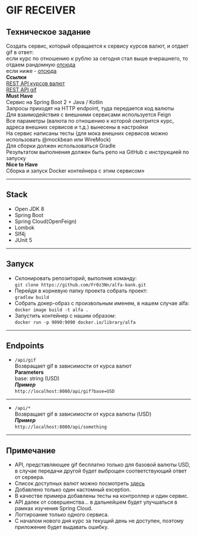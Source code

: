 # GIF RECEIVER
## Техническое задание
Создать сервис, который обращается к сервису курсов валют, и отдает gif в ответ:       
если курс по отношению к рублю за сегодня стал выше вчерашнего, то отдаем рандомную [отсюда](https://giphy.com/search/rich)   
если ниже - [отсюда](https://giphy.com/search/broke)   
**Ссылки**  
[REST API курсов валют](https://docs.openexchangerates.org/)   
[REST API gif](https://developers.giphy.com/docs/api#quick-start-guide)   
**Must Have**   
Сервис на Spring Boot 2 + Java / Kotlin   
Запросы приходят на HTTP endpoint, туда передается код валюты   
Для взаимодействия с внешними сервисами используется Feign   
Все параметры (валюта по отношению к которой смотрится курс, адреса внешних сервисов и т.д.) вынесены в настройки   
На сервис написаны тесты (для мока внешних сервисов можно использовать @mockbean или WireMock)   
Для сборки должен использоваться Gradle   
Результатом выполнения должен быть репо на GitHub с инструкцией по запуску   
**Nice to Have**   
Сборка и запуск Docker контейнера с этим сервисом»   
***
## Stack
- Open JDK 8    
- Spring Boot
- Spring Cloud(OpenFeign)  
- Lombok
- Slf4j
- JUnit 5
***
## Запуск
- Склонировать репозиторий, выполнив команду:   
`git clone https://github.com/Fr0z3Nn/alfa-bank.git`   
- Перейдя в корневую папку проекта собрать проект:    
`gradlew build`   
- Собрать докер-образ с произвольным именем, в нашем случае alfa:    
`docker image build -t alfa .`   
- Запустить контейнер с нашим образом:   
`docker run -p 9090:9090 docker.io/library/alfa`   
***
## Endpoints
- `/api/gif`  
Возвращает gif в зависимости от курса валют   
**Parameters**   
base: string (USD)   
**_Пример_**   
`http://localhost:8080/api/gif?base=USD`
------
- `/api/*`  
Возвращает gif в зависимости от курса валюты (USD)    
**_Пример_**   
`http://localhost:8080/api/something`
***
 ## Примечание
 - API, представляющее gif бесплатно только для базовой валюты USD,
в случае передачи другой будет выброщен соответствующий ответ от сервера.
 - Список доступных валют можно посмотреть [здесь](https://openexchangerates.org/api/currencies.json)
 - Добавлено только один кастомный exception.
 - В качестве примера добавлены тесты на контроллер и один сервис.
 - API далек от совершенства... в дальнейшем будет улучшаться в рамках изучения Spring Cloud.
 - Логгироание только одного сервиса.
 - С началом нового дня курс за текущий день не доступен, поэтому приложение будет выдавать ошибку.